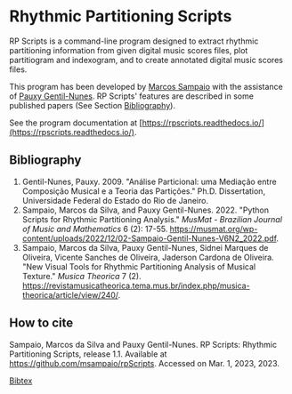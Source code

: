 # Rhythmic Partitioning Scripts

RP Scripts is a command-line program designed to extract rhythmic partitioning information from given digital music scores files, plot partitiogram and indexogram, and to create annotated digital music scores files.

This program has been developed by [Marcos Sampaio](https://marcos.sampaio.me) with the assistance of [Pauxy Gentil-Nunes](https://pauxy.net). RP Scripts' features are described in some published papers (See Section [Bibliography](#bibliography)).

See the program documentation at [https://rpscripts.readthedocs.io/](https://rpscripts.readthedocs.io/).

## Bibliography

1. Gentil-Nunes, Pauxy. 2009. "Análise Particional: uma Mediação entre Composição Musical e a Teoria das Partições." Ph.D. Dissertation, Universidade Federal do Estado do Rio de Janeiro.
1. Sampaio, Marcos da Silva, and Pauxy Gentil-Nunes. 2022. "Python Scripts for Rhythmic Partitioning Analysis." *MusMat - Brazilian Journal of Music and Mathematics* 6 (2): 17-55. https://musmat.org/wp-content/uploads/2022/12/02-Sampaio-Gentil-Nunes-V6N2_2022.pdf.
2. Sampaio, Marcos da Silva, Pauxy Gentil-Nunes, Sidnei Marques de Oliveira, Vicente Sanches de Oliveira, Jaderson Cardona de Oliveira. "New Visual Tools for Rhythmic Partitioning Analysis of Musical Texture." *Musica Theorica* 7 (2). https://revistamusicatheorica.tema.mus.br/index.php/musica-theorica/article/view/240/.

## How to cite

Sampaio, Marcos da Silva and Pauxy Gentil-Nunes. RP Scripts: Rhythmic Partitioning Scripts, release 1.1. Available at https://github.com/msampaio/rpScripts. Accessed on Mar. 1, 2023, 2023.

[Bibtex](bibtex.bib)